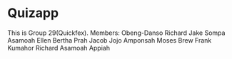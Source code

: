 # Quizapp
This is Group 29(Quickfex).
Members:
Obeng-Danso Richard
Jake Sompa Asamoah
Ellen Bertha Prah
Jacob Jojo Amponsah
Moses Brew
Frank Kumahor
Richard Asamoah Appiah
